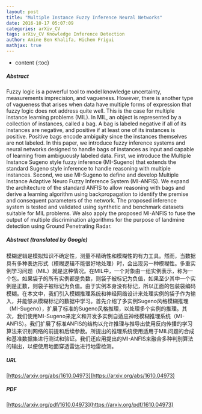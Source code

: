 ```yaml
---
layout: post
title: "Multiple Instance Fuzzy Inference Neural Networks"
date: 2016-10-17 05:07:09
categories: arXiv_CV
tags: arXiv_CV Knowledge Inference Detection
author: Amine Ben Khalifa, Hichem Frigui
mathjax: true
---
```


* content
{:toc}

##### Abstract
Fuzzy logic is a powerful tool to model knowledge uncertainty, measurements imprecision, and vagueness. However, there is another type of vagueness that arises when data have multiple forms of expression that fuzzy logic does not address quite well. This is the case for multiple instance learning problems (MIL). In MIL, an object is represented by a collection of instances, called a bag. A bag is labeled negative if all of its instances are negative, and positive if at least one of its instances is positive. Positive bags encode ambiguity since the instances themselves are not labeled. In this paper, we introduce fuzzy inference systems and neural networks designed to handle bags of instances as input and capable of learning from ambiguously labeled data. First, we introduce the Multiple Instance Sugeno style fuzzy inference (MI-Sugeno) that extends the standard Sugeno style inference to handle reasoning with multiple instances. Second, we use MI-Sugeno to define and develop Multiple Instance Adaptive Neuro Fuzzy Inference System (MI-ANFIS). We expand the architecture of the standard ANFIS to allow reasoning with bags and derive a learning algorithm using backpropagation to identify the premise and consequent parameters of the network. The proposed inference system is tested and validated using synthetic and benchmark datasets suitable for MIL problems. We also apply the proposed MI-ANFIS to fuse the output of multiple discrimination algorithms for the purpose of landmine detection using Ground Penetrating Radar.

##### Abstract (translated by Google)
模糊逻辑是模拟知识不确定性，测量不精确性和模糊性的有力工具。然而，当数据具有多种表达形式（模糊逻辑不能很好地处理）时，会出现另一种模糊性。多重实例学习问题（MIL）就是这种情况。在MIL中，一个对象由一组实例表示，称为一个包。如果袋子的所有实例都是负数，则袋子被标记为负值，如果至少其中一个实例是正数，则袋子被标记为负值。由于实例本身没有标记，所以正面的包装袋编码模糊。在本文中，我们引入模糊推理系统和神经网络设计来处理实例的袋子作为输入，并能够从模糊标记的数据中学习。首先介绍了多实例Sugeno风格模糊推理（MI-Sugeno），扩展了标准的Sugeno风格推理，以处理多个实例的推理。其次，我们使用MI-Sugeno来定义和开发多实例自适应神经模糊推理系统（MI-ANFIS）。我们扩展了标准ANFIS的结构以允许推理与推导出使用反向传播的学习算法来识别网络的前提和后续参数。所提出的推理系统使用适用于MIL问题的合成和基准数据集进行测试和验证。我们还应用提出的MI-ANFIS来融合多种判别算法的输出，以便使用地面穿透雷达进行地雷检测。

##### URL
[https://arxiv.org/abs/1610.04973](https://arxiv.org/abs/1610.04973)

##### PDF
[https://arxiv.org/pdf/1610.04973](https://arxiv.org/pdf/1610.04973)

